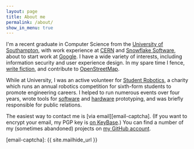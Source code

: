```yaml
---
layout: page
title: About me
permalink: /about/
show_in_menu: true
---
```


I'm a recent graduate in Computer Science from the [University of Southampton][], with work experience at [CERN](/projects/invenio-mobile/) and [Snowflake Software](/projects/go-publisher-web-ui/), about to start work at [Google][]. I have a wide variety of interests, including information security and user experience design. In my spare time I fence, [write fiction](/writing/), and contribute to [OpenStreetMap][].

While at University, I was an active volunteer for [Student Robotics][], a charity which runs an annual robotics competition for sixth-form students to promote engineering careers. I helped to run numerous events over four years, wrote tools for [software](/projects/sr-simulator/) and [hardware](/projects/sr-mci/) prototyping, and was briefly responsible for public relations.

The easiest way to contact me is [via email][email-captcha]. (If you want to encrypt your email, my PGP key is [on KeyBase](https://keybase.io/{{site.keybase_username}}).) You can find a number of my (sometimes abandoned) projects on [my GitHub account](https://github.com/{{site.github_username}}).

[University of Southampton]: http://www.ecs.soton.ac.uk/
[Google]: https://www.google.com/
[OpenStreetMap]: https://www.openstreetmap.org/
[Student Robotics]: https://www.studentrobotics.org/
[email-captcha]: {{ site.mailhide_url }}
